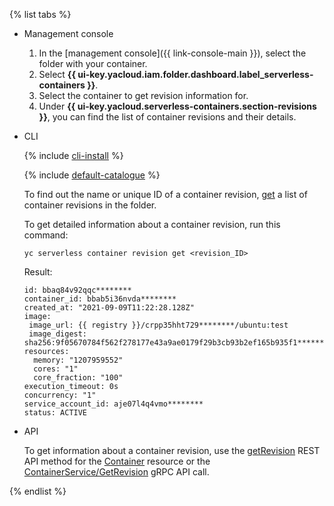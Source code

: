 {% list tabs %}

- Management console

    1. In the [management console]({{ link-console-main }}), select the folder with your container.
    1. Select **{{ ui-key.yacloud.iam.folder.dashboard.label_serverless-containers }}**.
    1. Select the container to get revision information for.
    1. Under **{{ ui-key.yacloud.serverless-containers.section-revisions }}**, you can find the list of container revisions and their details.

- CLI

    {% include [cli-install](../../_includes/cli-install.md) %}

    {% include [default-catalogue](../../_includes/default-catalogue.md) %}

    To find out the name or unique ID of a container revision, [get](../../serverless-containers/operations/revision-list.md) a list of container revisions in the folder.

    To get detailed information about a container revision, run this command:

    ```
    yc serverless container revision get <revision_ID>
    ```
    Result:
    ```
    id: bbaq84v92qqc********
    container_id: bbab5i36nvda********
    created_at: "2021-09-09T11:22:28.128Z"
    image:
     image_url: {{ registry }}/crpp35hht729********/ubuntu:test
     image_digest: sha256:9f05670784f562f278177e43a9ae0179f29b3cb93b2ef165b935f1**********
    resources:
      memory: "1207959552"
      cores: "1"
      core_fraction: "100"
    execution_timeout: 0s
    concurrency: "1"
    service_account_id: aje07l4q4vmo********
    status: ACTIVE
    ```

- API

   To get information about a container revision, use the [getRevision](../../serverless-containers/containers/api-ref/Container/listRevisions.mdAPI) REST API method for the [Container](../../serverless-containers/containers/api-ref/Container/index.md) resource or the [ContainerService/GetRevision](../../serverless-containers/containers/api-ref/grpc/container_service.md#GetRevision) gRPC API call.

{% endlist %}